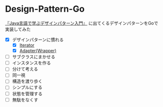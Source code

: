# Design-Pattern-Go
[『Java言語で学ぶデザインパターン入門』](https://www.amazon.co.jp/%E5%A2%97%E8%A3%9C%E6%94%B9%E8%A8%82%E7%89%88Java%E8%A8%80%E8%AA%9E%E3%81%A7%E5%AD%A6%E3%81%B6%E3%83%87%E3%82%B6%E3%82%A4%E3%83%B3%E3%83%91%E3%82%BF%E3%83%BC%E3%83%B3%E5%85%A5%E9%96%80-%E7%B5%90%E5%9F%8E-%E6%B5%A9/dp/4797327030) に出てくるデザインパターンをGoで実装してみた

- [x] デザインパターンに慣れる
  - [x] [Iterator](./Iterator)
  - [x] [Adapter(Wrapper)](./Adapter)
- [ ] サブクラスにまかせる
- [ ] インスタンスを作る
- [ ] 分けて考える
- [ ] 同一視
- [ ] 構造を渡り歩く
- [ ] シンプルにする
- [ ] 状態を管理する
- [ ] 無駄をなくす
